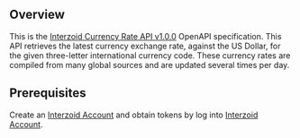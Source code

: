 ## Overview

This is the [Interzoid Currency Rate API v1.0.0](https://interzoid.com/services/getcurrencyrate) OpenAPI specification. This API retrieves the latest currency exchange rate, against the US Dollar, for the given three-letter international currency code. These currency rates are compiled from many global sources and are updated several times per day.
## Prerequisites

 Create an [Interzoid Account](https://www.interzoid.com/register) and obtain tokens by log into [Interzoid Account](https://www.interzoid.com/account).
